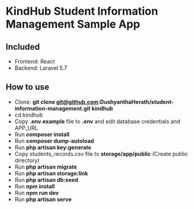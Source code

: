 # KindHub Student Information Management Sample App

## Included
- Frontend: React
- Backend: Laravel 5.7

## How to use

- Clone: __git clone git@github.com:DushyanthaHerath/student-information-management.git kindhub__
- cd kindhub
- Copy __.env.example__ file to __.env__ and edit database credentials and APP_URL
- Run __composer install__
- Run __composer dump-autoload__
- Run __php artisan key:generate__
- Copy students_records.csv file to __storage/app/public__ (Create public directory)
- Run __php artisan migrate__
- Run __php artisan storage:link__
- Run __php artisan db:seed__
- Run __npm install__
- Run __npm run dev__
- Run __php artisan serve__

